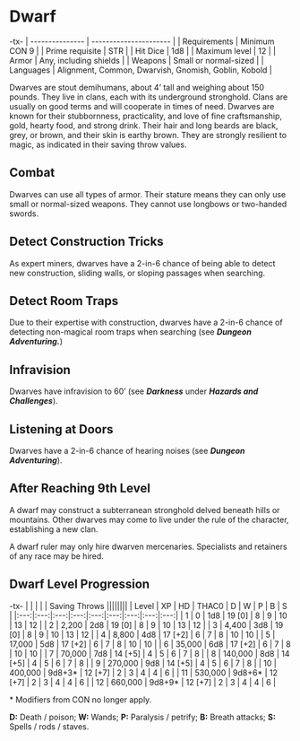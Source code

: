 # Dwarf

-tx-
| --------------- | ---------------------- |
| Requirements    | Minimum CON 9                                        |
| Prime requisite | STR                                                  |
| Hit Dice        | 1d8                                                  |
| Maximum level   | 12                                                   |
| Armor          | Any, including shields                               |
| Weapons         | Small or normal-sized                                |
| Languages       | Alignment, Common, Dwarvish, Gnomish, Goblin, Kobold |


Dwarves are stout demihumans, about 4’ tall and weighing about 150 pounds. They live in clans, each with its underground stronghold. Clans are usually on good terms and will cooperate in times of need. Dwarves are known for their stubbornness, practicality, and love of fine craftsmanship, gold, hearty food, and strong drink. Their hair and long beards are black, grey, or brown, and their skin is earthy brown. They are strongly resilient to magic, as indicated in their saving throw values.

## Combat

Dwarves can use all types of armor. Their stature means they can only use small or normal-sized weapons. They cannot use longbows or two-handed swords.

## Detect Construction Tricks

As expert miners, dwarves have a 2-in-6 chance of being able to detect new construction, sliding walls, or sloping passages when searching.

## Detect Room Traps

Due to their expertise with construction, dwarves have a 2-in-6 chance of detecting non-magical room traps when searching (see ***Dungeon Adventuring.***)

## Infravision

Dwarves have infravision to 60’ (see ***Darkness*** under ***Hazards and Challenges***).

## Listening at Doors

Dwarves have a 2-in-6 chance of hearing noises (see ***Dungeon Adventuring***).

## After Reaching 9th Level

A dwarf may construct a subterranean stronghold delved beneath hills or mountains. Other dwarves may come to live under the rule of the character, establishing a new clan.

A dwarf ruler may only hire dwarven mercenaries. Specialists and retainers of any race may be hired.

## Dwarf Level Progression
-tx-
| |  |  |  | Saving Throws ||||||||
| Level |      XP       |   HD   |  THAC0  |  D   |  W   |  P   |  B   |  S   |
|:---:|:---:|:---:|:---:|:---:|:---:|:---:|:---:|:---:|
|   1   |       0       |  1d8   | 19 [0]  |  8   |  9   |  10  |  13  |  12  |
|   2   |     2,200     |  2d8   | 19 [0]  |  8   |  9   |  10  |  13  |  12  |
|   3   |     4,400     |  3d8   | 19 [0]  |  8   |  9   |  10  |  13  |  12  |
|   4   |     8,800     |  4d8   | 17 [+2] |  6   |  7   |  8   |  10  |  10  |
|   5   |    17,000     |  5d8   | 17 [+2] |  6   |  7   |  8   |  10  |  10  |
|   6   |    35,000     |  6d8   | 17 [+2] |  6   |  7   |  8   |  10  |  10  |
|   7   |    70,000     |  7d8   | 14 [+5] |  4   |  5   |  6   |  7   |  8   |
|   8   |    140,000    |  8d8   | 14 [+5] |  4   |  5   |  6   |  7   |  8   |
|   9   |    270,000    |  9d8   | 14 [+5] |  4   |  5   |  6   |  7   |  8   |
|  10   |    400,000    | 9d8+3* | 12 [+7] |  2   |  3   |  4   |  4   |  6   |
|  11   |    530,000    | 9d8+6* | 12 [+7] |  2   |  3   |  4   |  4   |  6   |
|  12   |    660,000    | 9d8+9* | 12 [+7] |  2   |  3   |  4   |  4   |  6   |

\* Modifiers from CON no longer apply.

**D:** Death / poison; **W:** Wands; **P:** Paralysis / petrify; **B:** Breath attacks; **S:** Spells / rods / staves.